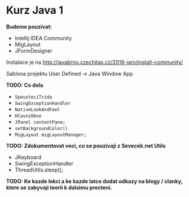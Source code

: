Kurz Java 1
===========

**Budeme pouzivat:**
-  Intellij IDEA Community
- MigLayout
- JFormDesigner

Instalace je na http://javabrno.czechitas.cz/2019-jaro/install-community/

Sablona projektu User Defined -> Java Window App

**TODO: Co dela**
- ```SpousteciTrida```
- ```SwingExceptionHandler```
- ```NativeLookAndFeel```
- ```HlavniOkno```
- ```JPanel contentPane;```
- ```setBackgroundColor()```
- ```MigLayout migLayoutManager;```

**TODO: Zdokumentovat veci, co se pouzivaji z Sevecek.net Utils**
- JKeyboard
- SwingExceptionHandler
- ThreadUtils.sleep();

**TODO: Ke kazde lekci a ke kazde latce dodat odkazy na blogy / clanky, ktere se zabyvaji teorii k dalsimu precteni.**